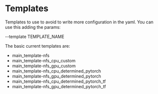 # Templates


Templates to use to avoid to write more configuration in the yaml. 
You can use this adding the params:

--template TEMPLATE_NAME


The basic current templates are:

- main_template-nfs 
- main_template-nfs_cpu_custom     
- main_template-nfs_gpu_custom     
- main_template-nfs_cpu_determined_pytorch 
- main_template-nfs_gpu_determined_pytorch 
- main_template-nfs_cpu_determined_pytorch_tf
- main_template-nfs_gpu_determined_pytorch_tf 